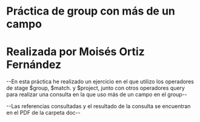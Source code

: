 # Práctica de group con más de un campo
# Realizada por Moisés Ortiz Fernández

--En esta práctica he realizado un ejercicio en el que utilizo los operadores de stage $group, $match. y $project, junto con otros operadores query para realizar una consulta en la que uso más de un campo en el group--

--Las referencias consultadas y el resultado de la consulta se encuentran en el PDF de la carpeta doc--